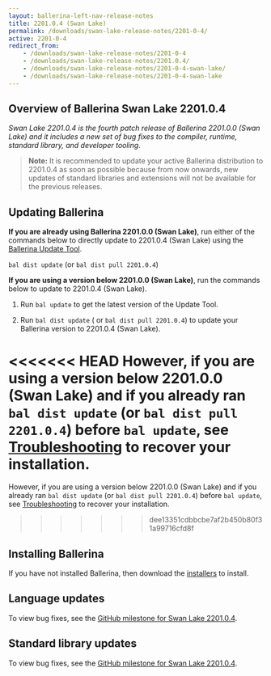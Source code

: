 ```yaml
---
layout: ballerina-left-nav-release-notes
title: 2201.0.4 (Swan Lake) 
permalink: /downloads/swan-lake-release-notes/2201-0-4/
active: 2201-0-4
redirect_from: 
    - /downloads/swan-lake-release-notes/2201-0-4
    - /downloads/swan-lake-release-notes/2201.0.4/
    - /downloads/swan-lake-release-notes/2201-0-4-swan-lake/
    - /downloads/swan-lake-release-notes/2201-0-4-swan-lake
---
```


## Overview of Ballerina Swan Lake 2201.0.4

<em>Swan Lake 2201.0.4 is the fourth patch release of Ballerina 2201.0.0 (Swan Lake) and it includes a new set of bug fixes to the compiler, runtime, standard library, and developer tooling.</em> 

>**Note:** It is recommended to update your active Ballerina distribution to 2201.0.4 as soon as possible because from now onwards, new updates of standard libraries and extensions will not be available for the previous releases. 

## Updating Ballerina

**If you are already using Ballerina 2201.0.0 (Swan Lake)**, run either of the commands below to directly update to 2201.0.4 (Swan Lake) using the [Ballerina Update Tool](/learn/cli-documentation/update-tool/).

`bal dist update` (or `bal dist pull 2201.0.4`)

**If you are using a version below 2201.0.0 (Swan Lake)**, run the commands below to update to 2201.0.4 (Swan Lake).

1. Run `bal update` to get the latest version of the Update Tool.

2. Run `bal dist update` ( or `bal dist pull 2201.0.4`) to update your Ballerina version to 2201.0.4 (Swan Lake).

<<<<<<< HEAD
However, if you are using a version below 2201.0.0 (Swan Lake) and if you already ran `bal dist update` (or `bal dist pull 2201.0.4`) before `bal update`, see [Troubleshooting](/downloads/swan-lake-release-notes/2201-0-0-swan-lake/#troubleshooting) to recover your installation.
=======
However, if you are using a version below 2201.0.0 (Swan Lake) and if you already ran `bal dist update` (or `bal dist pull 2201.0.4`) before `bal update`, see [Troubleshooting](/downloads/swan-lake-release-notes/swan-lake-2201.0.0/#troubleshooting) to recover your installation.
>>>>>>> dee13351cdbbcbe7af2b450b80f31a99716cfd8f

## Installing Ballerina

If you have not installed Ballerina, then download the [installers](/downloads/#swanlake) to install.

## Language updates

To view bug fixes, see the [GitHub milestone for Swan Lake 2201.0.4](https://github.com/ballerina-platform/ballerina-lang/issues?q=is%3Aissue+is%3Aclosed+label%3AType%2FBug+label%3ATeam%2FCompilerFE+milestone%3A%222201.0.4%22).

## Standard library updates

To view bug fixes, see the [GitHub milestone for Swan Lake 2201.0.4](https://github.com/ballerina-platform/ballerina-standard-library/issues?q=is%3Aclosed+is%3Aissue+milestone%3A%22Swan+Lake+2201.0.4%22+label%3AType%2FBug).

<!-- <style>.cGitButtonContainer, .cBallerinaTocContainer {display:none;}</style> -->
